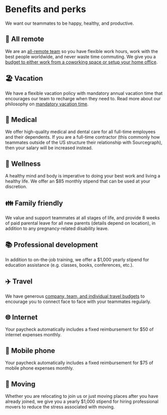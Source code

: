 # Benefits and perks

We want our teammates to be happy, healthy, and productive.

## 🏡 All remote

We are an [all-remote team](../../company/remote/index.md) so you have flexible work hours, work with the best people worldwide, and never waste time commuting. We give you a [budget to either work from a coworking space or setup your home office](spending-company-money.md).

## 🏖️ Vacation

We have a flexible vacation policy with mandatory annual vacation time that encourages our team to recharge when they need to. Read more about our philosophy on [mandatory vacation time](https://about.sourcegraph.com/blog/why-vacation-at-tech-companies-should-be-mandatory-better-code-happier-people).

## 🏥 Medical

We offer high-quality medical and dental care for all full-time employees and their dependents. If you are a full-time contractor (this commonly how teammates outside of the US structure their relationship with Sourcegraph), then your salary will be increased instead.

## 🏃 Wellness

A healthy mind and body is imperative to doing your best work and living a healthy life. We offer an \$85 monthly stipend that can be used at your discretion.

## 👪 Family friendly

We value and support teammates at all stages of life, and provide 8 weeks of paid parental leave for all new parents (details depend on location), in addition to any pregnancy-related disability leave.

## 📚 Professional development

In addition to on-the-job training, we offer a \$1,000 yearly stipend for education assistance (e.g. classes, books, conferences, etc.).

## ✈️ Travel

We have generous [company, team, and individual travel budgets](travel.md) to encourage you to connect face to face with your teammates regularly.

## 🌐 Internet

Your paycheck automatically includes a fixed reimbursement for \$50 of internet expenses monthly.

## 📱 Mobile phone

Your paycheck automatically includes a fixed reimbursement for \$75 of mobile phone expenses monthly.

## 🚚 Moving

Whether you are relocating to join us or just moving places after you have already joined, we give you a yearly \$1,000 stipend for hiring professional movers to reduce the stress associated with moving.
